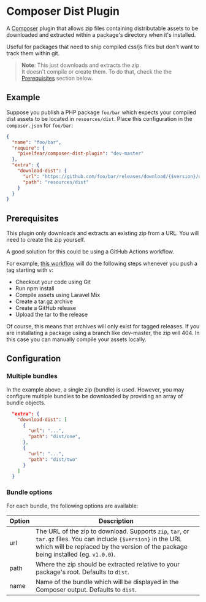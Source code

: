# Composer Dist Plugin

A [Composer](https://getcomposer.org) plugin that allows zip files containing distributable assets to be downloaded and extracted within a package's directory when it's installed.

Useful for packages that need to ship compiled css/js files but don't want to track them within git.

> **Note**: This just downloads and extracts the zip.  
> It doesn't compile or create them. To do that, check the the [Prerequisites](#prerequisites) section below.

## Example

Suppose you publish a PHP package `foo/bar` which expects your compiled dist assets to be located in `resources/dist`. Place this configuration in the `composer.json` for `foo/bar`:

``` json
{
  "name": "foo/bar",
  "require": {
    "pixelfear/composer-dist-plugin": "dev-master"
  },
  "extra": {
    "download-dist": {
      "url": "https://github.com/foo/bar/releases/download/{$version}/dist.tar.gz",
      "path": "resources/dist"
    }
  }
}
```

## Prerequisites

This plugin only downloads and extracts an existing zip from a URL. You will need to create the zip yourself.

A good solution for this could be using a GitHub Actions workflow.

For example, [this workflow]() will do the following steps whenever you push a tag starting with `v`:

- Checkout your code using Git
- Run npm install
- Compile assets using Laravel Mix
- Create a tar.gz archive
- Create a GitHub release
- Upload the tar to the release

Of course, this means that archives will only exist for tagged releases. If you are installating a package using a branch like dev-master, the zip will 404. In this case you can manually compile your assets locally.

## Configuration

### Multiple bundles

In the example above, a single zip (bundle) is used. However, you may configure multiple bundles to be downloaded by providing an array of bundle objects.

``` json
  "extra": {
    "download-dist": [
      {
        "url": "...",
        "path": "dist/one",
      },
      {
        "url": "...",
        "path": "dist/two"
      }
    ]
  }
```

### Bundle options

For each bundle, the following options are available:

| Option | Description |
|--------|-------------|
| url | The URL of the zip to download. Supports `zip`, `tar`, or `tar.gz` files. You can include `{$version}` in the URL which will be replaced by the version of the package being installed (eg. `v1.0.0`).
| path | Where the zip should be extracted relative to your package's root. Defaults to `dist`.
| name | Name of the bundle which will be displayed in the Composer output. Defaults to `dist`.
